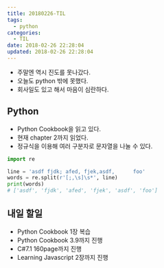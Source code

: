 ```yaml
---
title: 20180226-TIL
tags:
  - python
categories:
  - TIL
date: 2018-02-26 22:28:04
updated: 2018-02-26 22:28:04
---
```


* 주말엔 역시 진도를 못나갔다.
* 오늘도 python 밖에 못했다.
* 회사일도 있고 해서 마음이 심란하다.

## Python
* Python Cookbook을 읽고 있다.
* 현재 chapter 2까지 읽었다.
* 정규식을 이용해 여러 구분자로 문자열을 나눌 수 있다.
```py
import re

line = 'asdf fjdk; afed, fjek,asdf,      foo'
words = re.split(r'[;,\s]\s*', line)
print(words)
# ['asdf', 'fjdk', 'afed', 'fjek', 'asdf', 'foo']
```

## 내일 할일
* Python Cookbook 1장 복습
* Python Cookbook 3.9까지 진행
* C#7.1 160page까지 진행
* Learning Javascript 2장까지 진행
